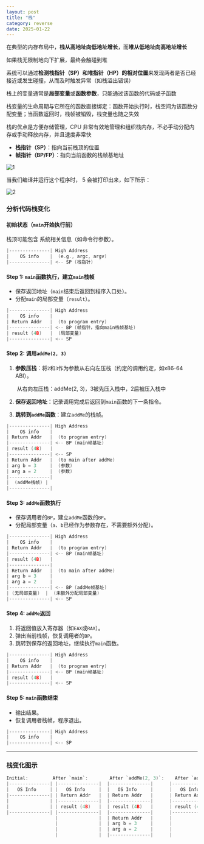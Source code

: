 ```yaml
---
layout: post
title: "栈"
category: reverse
date: 2025-01-22
---
```


在典型的内存布局中，**栈从高地址向低地址增长**，而**堆从低地址向高地址增长**

如果栈无限制地向下扩展，最终会触碰到堆

系统可以通过**检测栈指针（SP）和堆指针（HP）的相对位置**来发现两者是否已经接近或发生碰撞，从而及时触发异常（如栈溢出错误）



栈上的变量通常是**局部变量**或**函数参数**，只能通过该函数的代码或子函数

栈变量的生命周期与它所在的函数直接绑定：函数开始执行时，栈空间为该函数分配变量；当函数返回时，栈帧被销毁，栈变量也随之失效

栈的优点是方便存储管理，CPU 非常有效地管理和组织栈内存，不必手动分配内存或手动释放内存，并且速度非常快



- **栈指针（SP）**：指向当前栈顶的位置
- **帧指针（BP/FP）**：指向当前函数的栈帧基地址

![1](/assets/images/栈/1.jpg)

当我们编译并运行这个程序时， 5 会被打印出来，如下所示：

![2](https://github.com/user-attachments/assets/94887b4f-325e-49af-9f8a-eed8af9e96b2)


### 分析代码栈变化

#### **初始状态（`main`开始执行前）**

栈顶可能包含
系统相关信息（如命令行参数）。

```c
|---------------| High Address
|    OS info    |  (e.g., argc, argv)
|---------------| <-- SP (栈指针)
```

#### **Step 1: `main`函数执行，建立`main`栈帧**

- 保存返回地址（`main`结束后返回到程序入口处）。
- 分配`main`的局部变量（`result`）。

```c
|---------------| High Address
|    OS info    |
| Return Addr   |  (to program entry)
|---------------| <-- BP (帧指针，指向main栈帧基址)
| result (4B)   |  (局部变量)
|---------------| <-- SP
```

#### **Step 2: 调用`addMe(2, 3)`**

1. **参数压栈**：将`2`和`3`作为参数从右向左压栈（约定的调用约定，如x86-64 ABI）。

   ​	从右向左压栈：addMe(2, 3)，3被先压入栈中，2后被压入栈中

2. **保存返回地址**：记录调用完成后返回到`main`函数的下一条指令。

3. **跳转到`addMe`函数**：建立`addMe`的栈帧。

```c
|---------------| High Address
|    OS info    |
| Return Addr   |  (to program entry)
|---------------| <-- BP (main帧基址)
| result (4B)   |
|---------------| <-- SP
| Return Addr   |  (to main after addMe)
| arg b = 3     |  (参数)
| arg a = 2     |  (参数)
|---------------|
|  (addMe栈帧) |
|---------------|
```

#### **Step 3: `addMe`函数执行**

- 保存调用者的`BP`，建立`addMe`函数的`BP`。
- 分配局部变量（`a`、`b`已经作为参数存在，不需要额外分配）。

```c
|---------------| High Address
|    OS info    |
| Return Addr   |  (to program entry)
|---------------| <-- BP (main帧基址)
| result (4B)   |
|---------------|
| Return Addr   |  (to main after addMe)
| arg b = 3     |
| arg a = 2     |
|---------------| <-- BP (addMe帧基址)
| (无局部变量)  |  (未额外分配局部变量)
|---------------| <-- SP
```

#### **Step 4: `addMe`返回**

1. 将返回值放入寄存器（如`EAX`或`RAX`）。
2. 弹出当前栈帧，恢复调用者的`BP`。
3. 跳转到保存的返回地址，继续执行`main`函数。

```c
|---------------| High Address
|    OS info    |
| Return Addr   |  (to program entry)
|---------------| <-- BP (main帧基址)
| result (4B)   |
|---------------| <-- SP
```

#### **Step 5: `main`函数结束**

- 输出结果。
- 恢复调用者栈帧，程序退出。

```c
|---------------| High Address
|    OS info    |
|---------------| <-- SP
```

------

### 栈变化图示

```c
Initial:         After `main`:        After `addMe(2, 3)`:    After `addMe` return:
|---------------| |---------------|  |---------------|      |---------------|
|   OS Info     | |   OS Info     |  |   OS Info     |      |   OS Info     |
|---------------| | Return Addr   |  | Return Addr   |      | Return Addr   |
|               | |---------------|  |---------------|      |---------------|
|               | | result (4B)   |  | result (4B)   |      | result (4B)   |
|---------------| |---------------|  |---------------|      |---------------|
                  |               |  | Return Addr   |      |               |
                  |               |  | arg b = 3     |      |               |
                  |               |  | arg a = 2     |      |               |
                  |               |  |---------------|      |               |
```

### 
